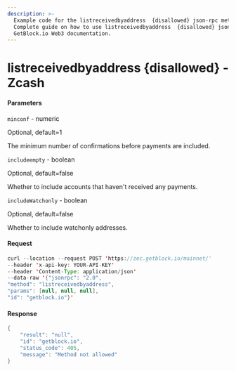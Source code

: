 ```yaml
---
description: >-
  Example code for the listreceivedbyaddress  {disallowed} json-rpc method.
  Сomplete guide on how to use listreceivedbyaddress  {disallowed} json-rpc in
  GetBlock.io Web3 documentation.
---
```


# listreceivedbyaddress {disallowed} - Zcash

#### Parameters

`minconf` - numeric

Optional, default=1

The minimum number of confirmations before payments are included.

`includeempty` - boolean

Optional, default=false

Whether to include accounts that haven't received any payments.

`includeWatchonly` - boolean

Optional, default=false

Whether to include watchonly addresses.

#### Request

```java
curl --location --request POST 'https://zec.getblock.io/mainnet/' 
--header 'x-api-key: YOUR-API-KEY' 
--header 'Content-Type: application/json' 
--data-raw '{"jsonrpc": "2.0",
"method": "listreceivedbyaddress",
"params": [null, null, null],
"id": "getblock.io"}'
```

#### Response

```java
{
    "result": "null",
    "id": "getblock.io",
    "status_code": 405,
    "message": "Method not allowed"
}
```
